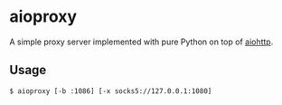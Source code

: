 # aioproxy

A simple proxy server implemented with pure Python on top of [aiohttp](https://aiohttp.readthedocs.io/).

## Usage

```sh
$ aioproxy [-b :1086] [-x socks5://127.0.0.1:1080]
```
